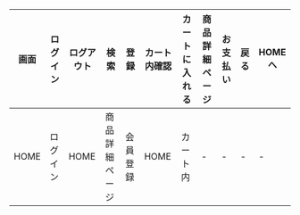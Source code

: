 |画面|ログイン|ログアウト|検索|登録|カート内確認|カートに入れる|商品詳細ページ|お支払い|戻る|HOMEへ|
|----|--------|---------|---|----|---------|-------------|-------------|--------|---|-------|
|HOME|ログイン|HOME|商品詳細ページ|会員登録|HOME|カート内|-|-|-|-|HOME|
